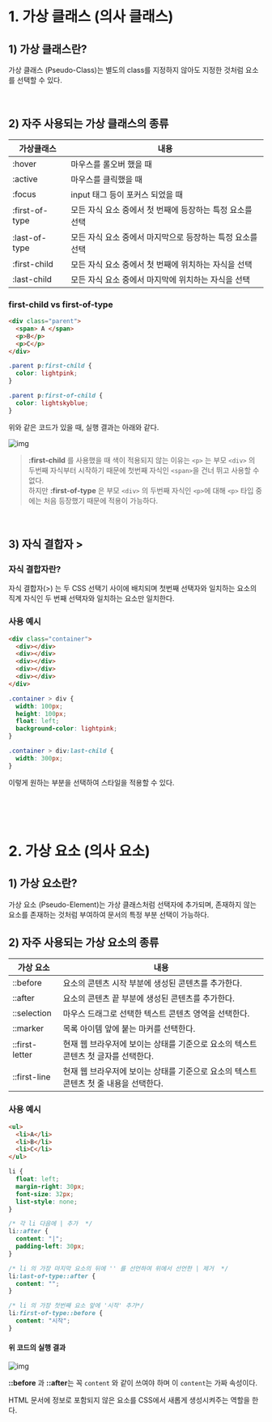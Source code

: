 # 1. 가상 클래스 (의사 클래스)

## 1) 가상 클래스란?

가상 클래스 (Pseudo-Class)는 별도의 class를 지정하지 않아도 지정한 것처럼 요소를 선택할 수 있다.

<br>

## 2) 자주 사용되는 가상 클래스의 종류

| 가상클래스     | 내용                                                       |
| -------------- | ---------------------------------------------------------- |
| :hover         | 마우스를 롤오버 했을 때                                    |
| :active        | 마우스를 클릭했을 때                                       |
| :focus         | input 태그 등이 포커스 되었을 때                           |
| :first-of-type | 모든 자식 요소 중에서 첫 번째에 등장하는 특정 요소를 선택  |
| :last-of-type  | 모든 자식 요소 중에서 마지막으로 등장하는 특정 요소를 선택 |
| :first-child   | 모든 자식 요소 중에서 첫 번째에 위치하는 자식을 선택       |
| :last-child    | 모든 자식 요소 중에서 마지막에 위치하는 자식을 선택        |

### first-child vs first-of-type

```html
<div class="parent">
  <span> A </span>
  <p>B</p>
  <p>C</p>
</div>
```

```css
.parent p:first-child {
  color: lightpink;
}

.parent p:first-of-child {
  color: lightskyblue;
}
```

위와 같은 코드가 있을 때, 실행 결과는 아래와 같다.

![img](https://github.com/dolmeengii/fe-cs-study/blob/ea243947865896bf13340cbc14bc6f72f58730de/dolmeengii/CSS%20%EA%B0%80%EC%83%81%20%ED%81%B4%EB%9E%98%EC%8A%A4%EC%99%80%20%EA%B0%80%EC%83%81%20%EC%9A%94%EC%86%8C/images/first-child.png)

> **:first-child** 를 사용했을 때 색이 적용되지 않는 이유는 `<p>` 는 부모 `<div>` 의 두번째 자식부터 시작하기 때문에 첫번째 자식인 `<span>`을 건너 뛰고 사용할 수 없다. <br>
> 하지만 **:first-of-type** 은 부모 `<div>` 의 두번째 자식인 `<p>`에 대해 `<p>` 타입 중에는 처음 등장했기 때문에 적용이 가능하다.

<br>

## 3) 자식 결합자 >

### 자식 결합자란?

자식 결합자(>) 는 두 CSS 선택기 사이에 배치되며 첫번째 선택자와 일치하는 요소의 직계 자식인 두 번째 선택자와 일치하는 요소만 일치한다.

### 사용 예시

```html
<div class="container">
  <div></div>
  <div></div>
  <div></div>
  <div></div>
  <div></div>
</div>
```

```css
.container > div {
  width: 100px;
  height: 100px;
  float: left;
  background-color: lightpink;
}

.container > div:last-child {
  width: 300px;
}
```

이렇게 원하는 부분을 선택하여 스타일을 적용할 수 있다.

<br>
<br>
<br>

# 2. 가상 요소 (의사 요소)

## 1) 가상 요소란?

가상 요소 (Pseudo-Element)는 가상 클래스처럼 선택자에 추가되며, 존재하지 않는 요소를 존재하는 것처럼 부여하여 문서의 특정 부분 선택이 가능하다.

## 2) 자주 사용되는 가상 요소의 종류

| 가상 요소      | 내용                                                                                  |
| -------------- | ------------------------------------------------------------------------------------- |
| ::before       | 요소의 콘텐츠 시작 부분에 생성된 콘텐츠를 추가한다.                                   |
| ::after        | 요소의 콘텐츠 끝 부분에 생성된 콘텐츠를 추가한다.                                     |
| ::selection    | 마우스 드래그로 선택한 텍스트 콘텐츠 영역을 선택한다.                                 |
| ::marker       | 목록 아이템 앞에 붙는 마커를 선택한다.                                                |
| ::first-letter | 현재 웹 브라우저에 보이는 상태를 기준으로 요소의 텍스트 콘텐츠 첫 글자를 선택한다.    |
| ::first-line   | 현재 웹 브라우저에 보이는 상태를 기준으로 요소의 텍스트 콘텐츠 첫 줄 내용을 선택한다. |

### 사용 예시

```html
<ul>
  <li>A</li>
  <li>B</li>
  <li>C</li>
</ul>
```

```css
li {
  float: left;
  margin-right: 30px;
  font-size: 32px;
  list-style: none;
}

/* 각 li 다음에 | 추가  */
li::after {
  content: "|";
  padding-left: 30px;
}

/* li 의 가장 마지막 요소의 뒤에 '' 를 선언하여 위에서 선언한 | 제거  */
li:last-of-type::after {
  content: "";
}

/* li 의 가장 첫번째 요소 앞에 '시작' 추가*/
li:first-of-type::before {
  content: "시작";
}
```

#### 위 코드의 실행 결과

![img](https://github.com/dolmeengii/fe-cs-study/blob/ea243947865896bf13340cbc14bc6f72f58730de/dolmeengii/CSS%20%EA%B0%80%EC%83%81%20%ED%81%B4%EB%9E%98%EC%8A%A4%EC%99%80%20%EA%B0%80%EC%83%81%20%EC%9A%94%EC%86%8C/images/after.png)

**::before** 과 **::after**는 꼭 `content` 와 같이 쓰여야 하며 이 `content`는 가짜 속성이다.

HTML 문서에 정보로 포함되지 않은 요소를 CSS에서 새롭게 생성시켜주는 역할을 한다.
